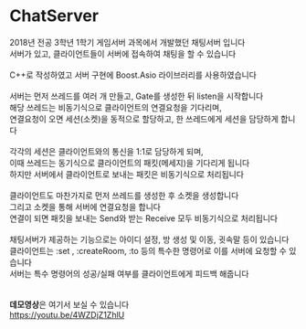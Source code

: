 # ChatServer

2018년 전공 3학년 1학기 게임서버 과목에서 개발했던 채팅서버 입니다  
서버가 있고, 클라이언트들이 서버에 접속하여 채팅을 할 수 있습니다
<br /><br />
C++로 작성하였고 서버 구현에 Boost.Asio 라이브러리를 사용하였습니다
<br /><br />
서버는 먼저 쓰레드를 여러 개 만들고, Gate를 생성한 뒤 listen을 시작합니다  
해당 쓰레드는 비동기식으로 클라이언트의 연결요청을 기다리며,  
연결요청이 오면 세션(소켓)을 동적으로 할당하고, 한 쓰레드에게 세션을 담당하게 합니다
<br /><br />
각각의 세션은 클라이언트와의 통신을 1:1로 담당하게 되며,  
이때 쓰레드는 동기식으로 클라이언트의 패킷(메세지)을 기다리게 됩니다  
하지만 서버에서 클라이언트로 보내는 패킷은 비동기식으로 처리됩니다 
<br /><br />
클라이언트도 마찬가지로 먼저 쓰레드를 생성한 후 소켓을 생성합니다  
그리고 소켓을 통해 서버에 연결요청을 합니다  
연결이 되면 패킷을 보내는 Send와 받는 Receive 모두 비동기식으로 처리됩니다
<br /><br />
채팅서버가 제공하는 기능으로는 아이디 설정, 방 생성 및 이동, 귓속말 등이 있습니다  
클라이언트는 :set , :createRoom, :to 등의 특수한 명령어로 이를 서버에 요청할 수 있습니다  
서버는 특수 명령어의 성공/실패 여부를 클라이언트에게 피드백 해줍니다
<br /><br /><br />
**데모영상**은 여기서 보실 수 있습니다  
https://youtu.be/4WZDjZ1ZhlU
